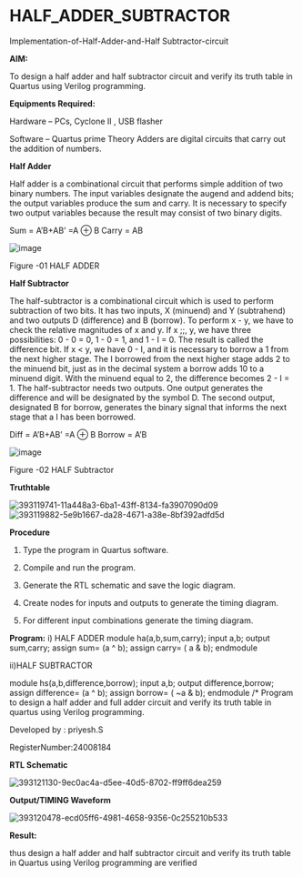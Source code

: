 # HALF_ADDER_SUBTRACTOR

Implementation-of-Half-Adder-and-Half Subtractor-circuit

**AIM:**

To design a half adder and half subtractor circuit and verify its truth table in Quartus using Verilog programming.

**Equipments Required:**

Hardware – PCs, Cyclone II , USB flasher 

Software – Quartus prime Theory Adders are digital circuits that carry out the addition of numbers.

**Half Adder**

Half adder is a combinational circuit that performs simple addition of two binary numbers. The input variables designate the augend and addend bits; the output variables produce the sum and carry. It is necessary to specify two output variables because the result may consist of two binary digits.

Sum = A’B+AB’ =A ⊕ B Carry = AB

![image](https://github.com/naavaneetha/HALF_ADDER_SUBTRACTOR/assets/154305477/bd4a0b2c-cdbc-4184-ab08-81578f121e1f)

Figure -01 HALF ADDER

**Half Subtractor**

The half-subtractor is a combinational circuit which is used to perform subtraction of two bits. It has two inputs, X (minuend) and Y (subtrahend) and two outputs D (difference) and B (borrow). To perform x - y, we have to check the relative magnitudes of x and y. If x ;;, y, we have three possibilities: 0 - 0 = 0, 1 - 0 = 1, and 1 - I = 0. The result is called the difference bit. If x < y, we have 0 - I, and it is necessary to borrow a 1 from the next higher stage. The I borrowed from the next higher stage adds 2 to the minuend bit, just as in the decimal system a borrow adds 10 to a minuend digit. With the minuend equal to 2, the difference becomes 2 - I = 1. The half-subtractor needs two outputs. One output generates the difference and will be designated by the symbol D. The second output, designated B for borrow, generates the binary signal that informs the next stage that a I has been borrowed. 

Diff = A’B+AB’ =A ⊕ B
Borrow = A’B

 ![image](https://github.com/naavaneetha/HALF_ADDER_SUBTRACTOR/assets/154305477/d76b099c-513f-4e7c-843a-e2fd028a531a)

Figure -02 HALF Subtractor

**Truthtable**
  
  
   ![393119741-11a448a3-6ba1-43ff-8134-fa3907090d09](https://github.com/user-attachments/assets/7f880d6b-5768-4926-8758-61996a95e1ba)
  ![393119882-5e9b1667-da28-4671-a38e-8bf392adfd5d](https://github.com/user-attachments/assets/77a39b05-a0de-47d0-bb1b-1d9ff26585c3)

**Procedure**

1.	Type the program in Quartus software.

2.	Compile and run the program.

3.	Generate the RTL schematic and save the logic diagram.

4.	Create nodes for inputs and outputs to generate the timing diagram.

5.	For different input combinations generate the timing diagram.


**Program:** i) HALF ADDER
module ha(a,b,sum,carry); input a,b; output sum,carry; assign sum= (a ^ b); assign carry= ( a & b); endmodule

ii)HALF SUBTRACTOR

module hs(a,b,difference,borrow); input a,b; output difference,borrow; assign difference= (a ^ b); assign borrow= ( ~a & b); endmodule
/* Program to design a half adder and full adder circuit and verify its truth table in quartus using Verilog programming.

Developed by : priyesh.S 


RegisterNumber:24008184
 
**RTL Schematic**

![393121130-9ec0ac4a-d5ee-40d5-8702-ff9ff6dea259](https://github.com/user-attachments/assets/263a9691-fb3c-486a-a6ab-a95db52c014e)


**Output/TIMING Waveform**

![393120478-ecd05ff6-4981-4658-9356-0c255210b533](https://github.com/user-attachments/assets/f1db4607-d777-4368-a797-64e768e5e95b)


**Result:**

thus design a half adder and half subtractor circuit and verify its truth table in Quartus using Verilog programming are verified
